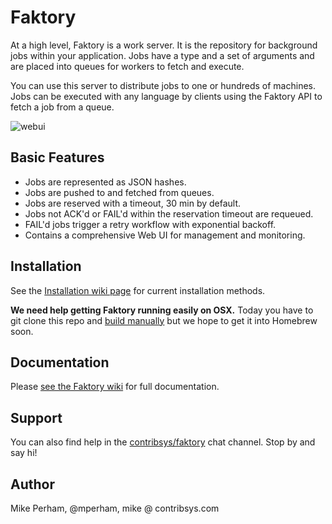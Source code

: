 # Faktory

At a high level, Faktory is a work server.  It is the repository for
background jobs within your application. Jobs have a type and a set of
arguments and are placed into queues for workers to fetch and execute.

You can use this server to distribute jobs to one or hundreds of
machines. Jobs can be executed with any language by clients using
the Faktory API to fetch a job from a queue.

![webui](https://raw.githubusercontent.com/contribsys/faktory/master/misc/webui.png)

## Basic Features

- Jobs are represented as JSON hashes.
- Jobs are pushed to and fetched from queues.
- Jobs are reserved with a timeout, 30 min by default.
- Jobs not ACK'd or FAIL'd within the reservation timeout are requeued.
- FAIL'd jobs trigger a retry workflow with exponential backoff.
- Contains a comprehensive Web UI for management and monitoring.

## Installation

See the [Installation wiki page](https://github.com/contribsys/faktory/wiki/Installation) for current installation methods.

**We need help getting Faktory running easily on OSX.**  Today you have to
git clone this repo and [build manually](https://github.com/contribsys/faktory/wiki/Development) but we hope to get it into
Homebrew soon.

## Documentation

Please [see the Faktory wiki](https://github.com/contribsys/faktory/wiki) for full documentation.

## Support

You can also find help in the [contribsys/faktory](https://gitter.im/contribsys/faktory) chat channel. Stop by and say hi!

## Author

Mike Perham, @mperham, mike @ contribsys.com
